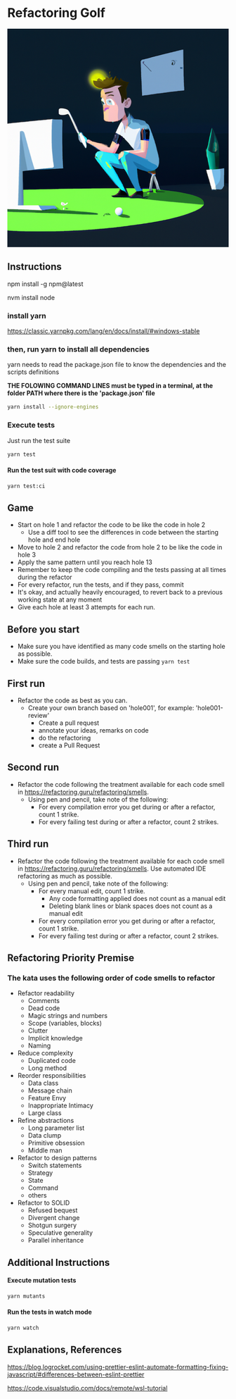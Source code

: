 # Refactoring Golf
![illustration code golf]( ./code_golf.png "it's you 😅")

## Instructions

npm install -g npm@latest

nvm install node

### install yarn

https://classic.yarnpkg.com/lang/en/docs/install/#windows-stable

### then, run yarn to install all dependencies

yarn needs to read the package.json file to know the dependencies and the scripts definitions

**THE FOLOWING COMMAND LINES must be typed in a terminal, at the folder PATH where there is the 'package.json' file**

```sh
yarn install --ignore-engines
```

### Execute tests

Just run the test suite

```sh
yarn test
```

#### Run the test suit with code coverage

```sh
yarn test:ci
```

## Game


- Start on hole 1 and refactor the code to be like the code in hole 2
  - Use a diff tool to see the differences in code between the starting hole and end hole
- Move to hole 2 and refactor the code from hole 2 to be like the code in hole 3
- Apply the same pattern until you reach hole 13
- Remember to keep the code compiling and the tests passing at all times during the refactor
- For every refactor, run the tests, and if they pass, commit
- It's okay, and actually heavily encouraged, to revert back to a previous working state at any moment
- Give each hole at least 3 attempts for each run.

## Before you start

- Make sure you have identified as many code smells on the starting hole as possible.
- Make sure the code builds, and tests are passing `yarn test`

## First run

- Refactor the code as best as you can.
  - Create your own branch based on 'hole001', for example: 'hole001-review'
    - Create a pull request
    - annotate your ideas, remarks on code
    - do the refactoring
    - create a Pull Request

## Second run

- Refactor the code following the treatment available for each code smell in <https://refactoring.guru/refactoring/smells>.
  - Using pen and pencil, take note of the following:
    - For every compilation error you get during or after a refactor, count 1 strike.
    - For every failing test during or after a refactor, count 2 strikes.

## Third run

- Refactor the code following the treatment available for each code smell in <https://refactoring.guru/refactoring/smells>. Use automated IDE refactoring as much as possible.
  - Using pen and pencil, take note of the following:
    - For every manual edit, count 1 strike.
      - Any code formatting applied does not count as a manual edit
      - Deleting blank lines or blank spaces does not count as a manual edit
    - For every compilation error you get during or after a refactor, count 1 strike.
    - For every failing test during or after a refactor, count 2 strikes.

## Refactoring Priority Premise

### The kata uses the following order of code smells to refactor

- Refactor readability
  - Comments
  - Dead code
  - Magic strings and numbers
  - Scope (variables, blocks)
  - Clutter
  - Implicit knowledge
  - Naming
- Reduce complexity
  - Duplicated code
  - Long method
- Reorder responsibilities
  - Data class
  - Message chain
  - Feature Envy
  - Inappropriate Intimacy
  - Large class
- Refine abstractions
  - Long parameter list
  - Data clump
  - Primitive obsession
  - Middle man
- Refactor to design patterns
  - Switch statements
  - Strategy
  - State
  - Command
  - others
- Refactor to SOLID
  - Refused bequest
  - Divergent change
  - Shotgun surgery
  - Speculative generality
  - Parallel inheritance


## Additional Instructions

#### Execute mutation tests

```sh
yarn mutants
```

#### Run the tests in watch mode

```sh
yarn watch
```

## Explanations, References


https://blog.logrocket.com/using-prettier-eslint-automate-formatting-fixing-javascript/#differences-between-eslint-prettier

https://code.visualstudio.com/docs/remote/wsl-tutorial
